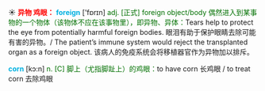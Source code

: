 ☀ <font color="red">**异物 鸡眼：**</font>
<font color="sky blue">**foreign**</font> ['fɒrɪn] 
<font color="rgb(227, 108, 9)">adj. [正式] foreign object/body 偶然进入到某事物的一个物体（该物体不应在该事物里），即异物、异体：</font>Tears help to protect the eye from potentially harmful foreign bodies. 眼泪有助于保护眼睛去除可能有害的异物。/ The patient’s immune system would reject the transplanted organ as a foreign object. 该病人的免疫系统会将移植器官作为异物加以排斥。

<font color="sky blue">**corn**</font> [kɔ:n] 
<font color="rgb(227, 108, 9)">n. [C] 脚上（尤指脚趾上）的鸡眼：</font>to have corn 长鸡眼 / to treat corn 去除鸡眼
